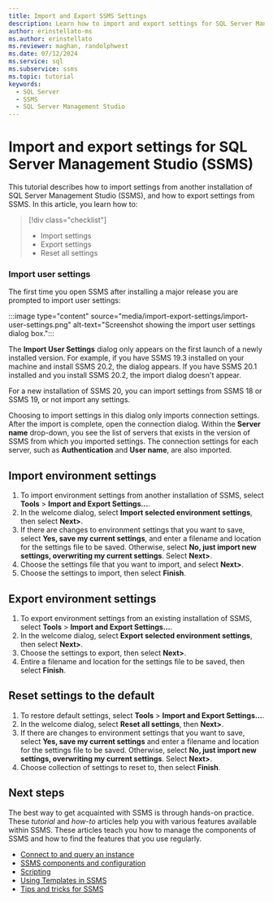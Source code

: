 ```yaml
---
title: Import and Export SSMS Settings
description: Learn how to import and export settings for SQL Server Management Studio (SSMS).
author: erinstellato-ms
ms.author: erinstellato
ms.reviewer: maghan, randolphwest
ms.date: 07/12/2024
ms.service: sql
ms.subservice: ssms
ms.topic: tutorial
keywords:
  - SQL Server
  - SSMS
  - SQL Server Management Studio
---
```


# Import and export settings for SQL Server Management Studio (SSMS)

This tutorial describes how to import settings from another installation of SQL Server Management Studio (SSMS), and how to export settings from SSMS. In this article, you learn how to:

> [!div class="checklist"]
> * Import settings
> * Export settings
> * Reset all settings

### Import user settings

The first time you open SSMS after installing a major release you are prompted to import user settings:

:::image type="content" source="media/import-export-settings/import-user-settings.png" alt-text="Screenshot showing the import user settings dialog box.":::

The **Import User Settings** dialog only appears on the first launch of a newly installed version. For example, if you have SSMS 19.3 installed on your machine and install SSMS 20.2, the dialog appears. If you have SSMS 20.1 installed and you install SSMS 20.2, the import dialog doesn't appear.

For a new installation of SSMS 20, you can import settings from SSMS 18 or SSMS 19, or not import any settings.

Choosing to import settings in this dialog only imports connection settings. After the import is complete, open the connection dialog. Within the **Server name** drop-down, you see the list of servers that exists in the version of SSMS from which you imported settings. The connection settings for each server, such as **Authentication** and **User name**, are also imported.

## Import environment settings

1. To import environment settings from another installation of SSMS, select **Tools** > **Import and Export Settings...**.
1. In the welcome dialog, select **Import selected environment settings**, then select **Next>**.
1. If there are changes to environment settings that you want to save, select **Yes, save my current settings**, and enter a filename and location for the settings file to be saved. Otherwise, select **No, just import new settings, overwriting my current settings**. Select **Next>**.
1. Choose the settings file that you want to import, and select **Next>**.
1. Choose the settings to import, then select **Finish**.

## Export environment settings

1. To export environment settings from an existing installation of SSMS, select **Tools** > **Import and Export Settings...**.
1. In the welcome dialog, select **Export selected environment settings**, then select **Next>**.
1. Choose the settings to export, then select **Next>**.
1. Entire a filename and location for the settings file to be saved, then select **Finish**.

## Reset settings to the default

1. To restore default settings, select **Tools** > **Import and Export Settings...**.
1. In the welcome dialog, select **Reset all settings**, then **Next>**.
1. If there are changes to environment settings that you want to save, select **Yes, save my current settings** and enter a filename and location for the settings file to be saved. Otherwise, select **No, just import new settings, overwriting my current settings**. Select **Next>**.
1. Choose collection of settings to reset to, then select **Finish**.

## Next steps

The best way to get acquainted with SSMS is through hands-on practice. These *tutorial* and *how-to* articles help you with various features available within SSMS.  These articles teach you how to manage the components of SSMS and how to find the features that you use regularly.

* [Connect to and query an instance](../quickstarts/ssms-connect-query-sql-server.md)
* [SSMS components and configuration](ssms-configuration.md)
* [Scripting](scripting-ssms.md)
* [Using Templates in SSMS](../template/templates-ssms.md)
* [Tips and tricks for SSMS](ssms-tricks.md)

